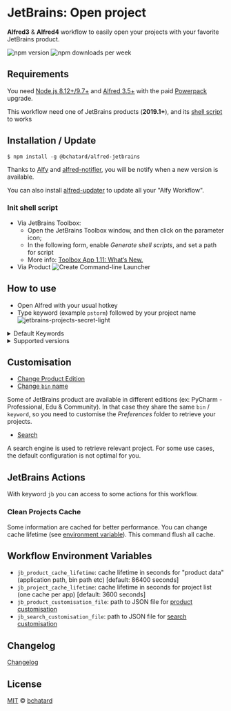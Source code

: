 # JetBrains: Open project

**Alfred3** & **Alfred4** workflow to easily open your projects with your favorite JetBrains product.

![npm version](https://img.shields.io/npm/v/@bchatard/alfred-jetbrains.svg?style=for-the-badge)
![npm downloads per week](https://img.shields.io/npm/dm/@bchatard/alfred-jetbrains.svg?style=for-the-badge)

## Requirements

You need [Node.js 8.12+/9.7+](https://nodejs.org) and [Alfred 3.5+](https://www.alfredapp.com) with the paid [Powerpack](https://www.alfredapp.com/powerpack/) upgrade.

This workflow need one of JetBrains products (**2019.1+**), and its [shell script](#init-shell-script) to works

## Installation / Update

```shell
$ npm install -g @bchatard/alfred-jetbrains
```

Thanks to [Alfy](https://github.com/sindresorhus/alfy) and [alfred-notifier](https://github.com/SamVerschueren/alfred-notifier), you will be notify when a new version is available.

You can also install [alfred-updater](https://github.com/SamVerschueren/alfred-updater) to update all your "Alfy Workflow".

### Init shell script

- Via JetBrains Toolbox:
  - Open the JetBrains Toolbox window, and then click on the parameter icon;
  - In the following form, enable _Generate shell scripts_, and set a path for script
  - More info: [Toolbox App 1.11: What’s New.](https://blog.jetbrains.com/blog/2018/08/23/toolbox-app-1-11-whats-new/)
- Via Product
  ![Create Command-line Launcher](./doc/img/command_line_launcher.gif)

## How to use

- Open Alfred with your usual hotkey
- Type keyword (example `pstorm`) followed by your project name
  ![jetbrains-projects-secret-light](https://raw.githubusercontent.com/bchatard/alfred-jetbrains/master/doc/img/jetbrains-projects-secret-light.png)

<details>
<summary>Default Keywords</summary>

- AppCode: `appcode`;
- CLion: `clion`;
- DataGrip: `datagrip`;
- GoLand: `goland`;
- IntelliJ Idea: `idea` (default to Ultimate Edition, see [customisation to change this](#customisation));
- PhpStorm: `pstorm`;
- PyCharm: `pycharm` (default to Professional Edition, see [customisation to change this](#customisation));
- WebStorm: `wstorm`;
- Rider: [Help wanted](https://github.com/bchatard/alfred-jetbrains/issues/5);
- RubyMine: `rubymine`;

</details>

<details>
<summary>Supported versions</summary>
I test with this products/versions:

- AppCode: 2018.3 / 2019.+;
- CLion: 2018.3 / 2019.+;
- DataGrip: 2018.3 / 2019.+;
- GoLand: 2018.3 / 2019.+;
- IntelliJ Idea: 2018.3 / 2019.+;
- PhpStorm: 2018.3 / 2019.+;
- PyCharm: 2018.3 / 2019.+;
- WebStorm: 2018.3 / 2019.+;
- RubyMine: 2018.3 / 2019.+;

For other versions:

- Very old PhpStorm (and only PhpStorm), you can use my first workflow: [PhpStorm Alfred Workflow](https://github.com/bchatard/phpstorm-alfred-workflow)
- Prior 2019, you can use my previous workflow: [JetBrains Alfred Workflow](https://github.com/bchatard/jetbrains-alfred-workflow)

</details>

## Customisation

- [Change Product Edition](doc/customisation/edition.md)
- [Change `bin` name](doc/customisation/bin.md)

Some of JetBrains product are available in different editions (ex: PyCharm - Professional, Edu & Community).
In that case they share the same `bin` / `keyword`, so you need to customise the _Preferences_ folder to retrieve your projects.

- [Search](doc/customisation/search.md)

A search engine is used to retrieve relevant project. For some use cases, the default configuration is not optimal for you.

## JetBrains Actions

With keyword `jb` you can access to some actions for this workflow.

### Clean Projects Cache

Some information are cached for better performance. You can change cache lifetime (see [environment variable](#workflow-environment-variables)). This command flush all cache.

## Workflow Environment Variables

- `jb_product_cache_lifetime`: cache lifetime in seconds for "product data" (application path, bin path etc) [default: 86400 seconds]
- `jb_project_cache_lifetime`: cache lifetime in seconds for project list (one cache per app) [default: 3600 seconds]
- `jb_product_customisation_file`: path to JSON file for [product customisation](#customisation)
- `jb_search_customisation_file`: path to JSON file for [search customisation](#customisation)

## Changelog

[Changelog](https://github.com/bchatard/alfred-jetbrains/releases)

## License

[MIT](LICENSE) © [bchatard](https://github.com/bchatard)
